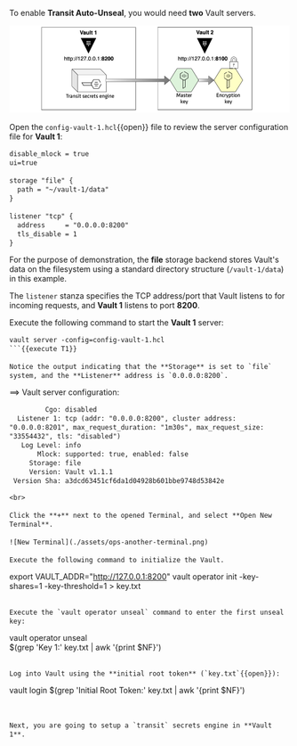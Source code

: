 To enable **Transit Auto-Unseal**, you would need **two** Vault servers.

![](./assets/vault-autounseal-13.png)


Open the `config-vault-1.hcl`{{open}} file to review the server configuration file for **Vault 1**:

```
disable_mlock = true
ui=true

storage "file" {
  path = "~/vault-1/data"
}

listener "tcp" {
  address     = "0.0.0.0:8200"
  tls_disable = 1
}
```


For the purpose of demonstration, the **file** storage backend stores Vault's data on the filesystem using a standard directory structure (`/vault-1/data`) in this example.

The `listener` stanza specifies the TCP address/port that Vault listens to for incoming requests, and **Vault 1** listens to port **8200**.

Execute the following command to start the **Vault 1** server:

```
vault server -config=config-vault-1.hcl
```{{execute T1}}

Notice the output indicating that the **Storage** is set to `file` system, and the **Listener** address is `0.0.0.0:8200`.

```
==> Vault server configuration:

             Cgo: disabled
      Listener 1: tcp (addr: "0.0.0.0:8200", cluster address: "0.0.0.0:8201", max_request_duration: "1m30s", max_request_size: "33554432", tls: "disabled")
       Log Level: info
           Mlock: supported: true, enabled: false
         Storage: file
         Version: Vault v1.1.1
     Version Sha: a3dcd63451cf6da1d04928b601bbe9748d53842e
```
<br>

Click the **+** next to the opened Terminal, and select **Open New Terminal**.

![New Terminal](./assets/ops-another-terminal.png)

Execute the following command to initialize the Vault.

```
export VAULT_ADDR="http://127.0.0.1:8200"
vault operator init -key-shares=1 -key-threshold=1 > key.txt
```{{execute T2}}

Execute the `vault operator unseal` command to enter the first unseal key:

```
vault operator unseal \
    $(grep 'Key 1:' key.txt | awk '{print $NF}')
```{{execute T2}}

Log into Vault using the **initial root token** (`key.txt`{{open}}):

```
vault login $(grep 'Initial Root Token:' key.txt | awk '{print $NF}')
```{{execute T2}}


Next, you are going to setup a `transit` secrets engine in **Vault 1**.
